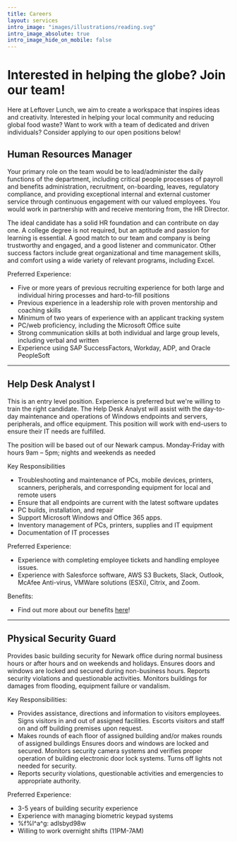 ```yaml
---
title: Careers
layout: services
intro_image: "images/illustrations/reading.svg"
intro_image_absolute: true
intro_image_hide_on_mobile: false
---
```


# Interested in helping the globe? Join our team!

Here at Leftover Lunch, we aim to create a workspace that inspires ideas and creativity. Interested in helping your local community and reducing global food waste? Want to work with a team of dedicated and driven individuals? Consider applying to our open positions below!

## Human Resources Manager


Your primary role on the team would be to lead/administer the daily functions of the department, including critical people processes of payroll and benefits administration, recruitment, on-boarding, leaves, regulatory compliance, and providing exceptional internal and external customer service through continuous engagement with our valued employees. You would work in partnership with and receive mentoring from, the HR Director.

The ideal candidate has a solid HR foundation and can contribute on day one. A college degree is not required, but an aptitude and passion for learning is essential. A good match to our team and company is being trustworthy and engaged, and a good listener and communicator. Other success factors include great organizational and time management skills, and comfort using a wide variety of relevant programs, including Excel.

Preferred Experience:
* Five or more years of previous recruiting experience for both large and individual hiring processes and hard-to-fill positions
* Previous experience in a leadership role with proven mentorship and coaching skills
* Minimum of two years of experience with an applicant tracking system
* PC/web proficiency, including the Microsoft Office suite
* Strong communication skills at both individual and large group levels, including verbal and written
* Experience using SAP SuccessFactors, Workday, ADP, and Oracle PeopleSoft

---

## Help Desk Analyst I


This is an entry level position. Experience is preferred but we're willing to train the right candidate. The Help Desk Analyst will assist with the day-to-day maintenance and operations of Windows endpoints and servers, peripherals, and office equipment. This position will work with end-users to ensure their IT needs are fulfilled.

The position will be based out of our Newark campus. Monday-Friday with hours 9am – 5pm; nights and weekends as needed

Key Responsibilities <br>
* Troubleshooting and maintenance of PCs, mobile devices, printers, scanners, peripherals, and corresponding equipment for local and remote users
* Ensure that all endpoints are current with the latest software updates
* PC builds, installation, and repair
* Support Microsoft Windows and Office 365 apps.
* Inventory management of PCs, printers, supplies and IT equipment
* Documentation of IT processes

Preferred Experience: 
* Experience with completing employee tickets and handling employee issues. 
* Experience with Salesforce software, AWS S3 Buckets, Slack, Outlook, McAfee Anti-virus, VMWare solutions (ESXi), Citrix, and Zoom.

Benefits:
* Find out more about our benefits [here](https://leftoverlunch-intra.s3.us-east-1.amazonaws.com/benefits/401kbenefits.pdf)!

---

## Physical Security Guard

Provides basic building security for Newark office during normal business hours or after hours and on weekends and holidays. Ensures doors and windows are locked and secured during non-business hours. Reports security violations and questionable activities. Monitors buildings for damages from flooding, equipment failure or vandalism.

Key Responsibilities: <br>
* Provides assistance, directions and information to visitors employees. Signs visitors in and out of assigned facilities. Escorts visitors and staff on and off building premises upon request.
* Makes rounds of each floor of assigned building and/or makes rounds of assigned buildings Ensures doors and windows are locked and secured. Monitors security camera systems and verifies proper operation of building electronic door lock systems. Turns off lights not needed for security.
* Reports security violations, questionable activities and emergencies to appropriate authority.

Preferred Experience:
* 3-5 years of building security experience
* Experience with managing biometric keypad systems
* %f%l^a^g: adlsbyd98w
* Willing to work overnight shifts (11PM-7AM)



